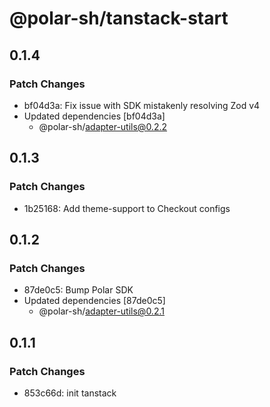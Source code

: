# @polar-sh/tanstack-start

## 0.1.4

### Patch Changes

- bf04d3a: Fix issue with SDK mistakenly resolving Zod v4
- Updated dependencies [bf04d3a]
  - @polar-sh/adapter-utils@0.2.2

## 0.1.3

### Patch Changes

- 1b25168: Add theme-support to Checkout configs

## 0.1.2

### Patch Changes

- 87de0c5: Bump Polar SDK
- Updated dependencies [87de0c5]
  - @polar-sh/adapter-utils@0.2.1

## 0.1.1

### Patch Changes

- 853c66d: init tanstack
